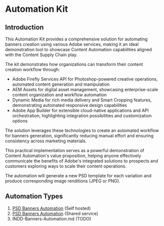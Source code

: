 # Automation Kit

## Introduction

This Automation Kit provides a comprehensive solution for automating banners creation using various Adobe services, making it an ideal demonstration tool to showcase Content Automation capabilities aligned with the Content Supply Chain play. 

The kit demonstrates how organizations can transform their content creation workflow through:
- Adobe Firefly Services API for Photoshop-powered creative operations, automated content generation and manipulation
- AEM Assets for digital asset management, showcasing enterprise-scale content organization and workflow automation
- Dynamic Media for rich media delivery and Smart Cropping features, demonstrating automated responsive design capabilities
- Adobe App Builder for extensible cloud-native applications and API orchestration, highlighting integration possibilities and customization options

The solution leverages these technologies to create an automated workflow for banners generation, significantly reducing manual effort and ensuring consistency across marketing materials. 

This practical implementation serves as a powerful demonstration of Content Automation's value proposition, helping anyone effectively communicate the benefits of Adobe's integrated solutions to prospects and customers exploring ways to scale their content operations.

The automation will generate a new PSD template for each variation and produce corresponding image renditions (JPEG or PNG).

## Automation Types

1. [PSD Banners Automation](https://github.com/fornacif/automation-kit/blob/main/PSD-Banners-Automation.md) (Self hosted)
1. [PSD Banners Automation](https://github.com/fornacif/automation-kit/blob/main/PSD-Banners-Automation.md) (Shared service)
3. INDD-Banners-Automation.md (TODO)